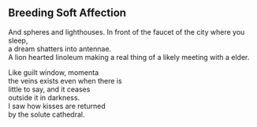 Breeding Soft Affection
-----------------------
And spheres and lighthouses. In front of the faucet of the city where you sleep,  
a dream shatters into antennae.  
A lion hearted linoleum making a real thing of a likely meeting with a elder.  
  
Like guilt window, momenta  
the veins exists even when there is  
little to say, and it ceases  
outside it in darkness.  
I saw how kisses are returned  
by the solute cathedral.  
